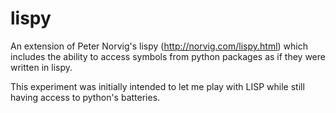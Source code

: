 lispy
=====

An extension of Peter Norvig's lispy (http://norvig.com/lispy.html)
which includes the ability to access symbols from python packages as
if they were written in lispy. 

This experiment was initially intended to let me play with LISP while
still having access to python's batteries.